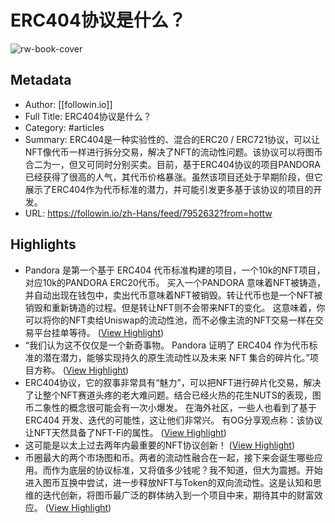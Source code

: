 # ERC404协议是什么？

![rw-book-cover](https://readwise-assets.s3.amazonaws.com/media/uploaded_book_covers/profile_101759/92548be9a954d452e574dc1ad07c69ad.jpg)

## Metadata
- Author: [[followin.io]]
- Full Title: ERC404协议是什么？
- Category: #articles
- Summary: ERC404是一种实验性的、混合的ERC20 / ERC721协议，可以让NFT像代币一样进行拆分交易，解决了NFT的流动性问题。该协议可以将图币合二为一，但又可同时分别买卖。目前，基于ERC404协议的项目PANDORA已经获得了很高的人气，其代币价格暴涨。虽然该项目还处于早期阶段，但它展示了ERC404作为代币标准的潜力，并可能引发更多基于该协议的项目的开发。
- URL: https://followin.io/zh-Hans/feed/7952632?from=hottw

## Highlights
- Pandora 是第一个基于 ERC404 代币标准构建的项目，一个10k的NFT项目，对应10k的PANDORA ERC20代币。
  买入一个PANDORA 意味着NFT被铸造，并自动出现在钱包中，卖出代币意味着NFT被销毁。转让代币也是一个NFT被销毁和重新铸造的过程。但是转让NFT则不会带来NFT的变化。
  这意味着，你可以将你的NFT卖给Uniswap的流动性池，而不必像主流的NFT交易一样在交易平台挂单等待。 ([View Highlight](https://read.readwise.io/read/01hnywh01f1x9fz30cn9262j3v))
- “我们认为这不仅仅是一个新奇事物。 Pandora 证明了 ERC404 作为代币标准的潜在潜力，能够实现持久的原生流动性以及未来 NFT 集合的碎片化。”项目方称。 ([View Highlight](https://read.readwise.io/read/01hnywkv8t4ekyqpw32zmpwnzp))
- ERC404协议，它的叙事非常具有“魅力”，可以把NFT进行碎片化交易，解决了让整个NFT赛道头疼的老大难问题。结合已经火热的花生NUTS的表现，图币二象性的概念很可能会有一次小爆发。
  在海外社区，一些人也看到了基于ERC404 开发、迭代的可能性，这让他们非常兴。
  有OG分享观点称：该协议让NFT天然具备了NFT-Fi的属性。 ([View Highlight](https://read.readwise.io/read/01hnywn4e778enngx6s12xja4a))
- 这可能是以太上过去两年内最重要的NFT协议创新！ ([View Highlight](https://read.readwise.io/read/01hnywnekwqx0nb1t43es6ajxx))
- 币圈最大的两个市场图和币。两者的流动性融合在一起，接下来会诞生哪些应用。而作为底层的协议标准，又将值多少钱呢？我不知道，但大为震撼。开始进入图币互换中尝试，进一步释放NFT与Token的双向流动性。这是认知和思维的迭代创新，将图币最广泛的群体纳入到一个项目中来，期待其中的财富效应。 ([View Highlight](https://read.readwise.io/read/01hnywrzfascqwz70ss0j29z68))
